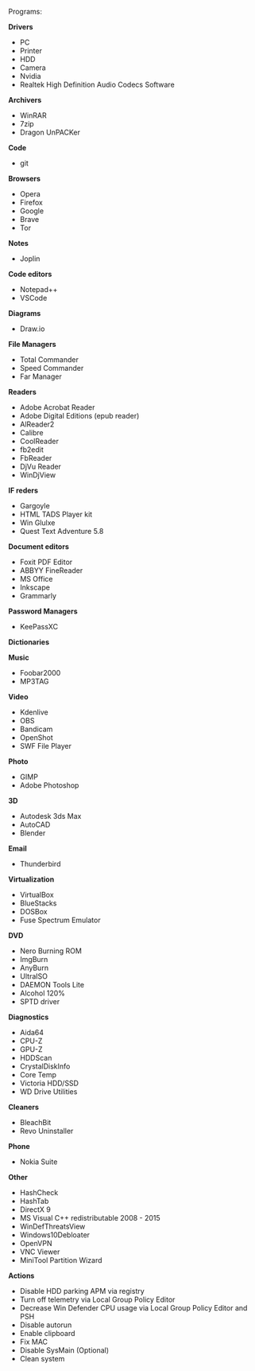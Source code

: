 Programs:

__Drivers__
* PC
* Printer
* HDD
* Camera
* Nvidia
* Realtek High Definition Audio Codecs Software

__Archivers__
* WinRAR
* 7zip
* Dragon UnPACKer

__Code__
* git

__Browsers__
* Opera
* Firefox
* Google
* Brave
* Tor

__Notes__
* Joplin

__Code editors__
* Notepad++
* VSCode

__Diagrams__
* Draw.io

__File Managers__
* Total Commander
* Speed Commander
* Far Manager

__Readers__
* Adobe Acrobat Reader
* Adobe Digital Editions (epub reader)
* AlReader2
* Calibre
* CoolReader
* fb2edit
* FbReader
* DjVu Reader
* WinDjView

__IF reders__
* Gargoyle
* HTML TADS Player kit
* Win Glulxe
* Quest Text Adventure 5.8

__Document editors__
* Foxit PDF Editor
* ABBYY FineReader
* MS Office
* Inkscape
* Grammarly

__Password Managers__
* KeePassXC

__Dictionaries__

__Music__
* Foobar2000
* MP3TAG

__Video__
* Kdenlive
* OBS
* Bandicam
* OpenShot
* SWF File Player

__Photo__
* GIMP
* Adobe Photoshop

__3D__
* Autodesk 3ds Max
* AutoCAD
* Blender

__Email__
* Thunderbird

__Virtualization__
* VirtualBox
* BlueStacks
* DOSBox
* Fuse Spectrum Emulator

__DVD__
* Nero Burning ROM
* ImgBurn
* AnyBurn
* UltraISO
* DAEMON Tools Lite
* Alcohol 120%
* SPTD driver

__Diagnostics__
* Aida64
* CPU-Z
* GPU-Z
* HDDScan
* CrystalDiskInfo
* Core Temp
* Victoria HDD/SSD
* WD Drive Utilities

__Cleaners__
* BleachBit
* Revo Uninstaller

__Phone__
* Nokia Suite

__Other__
* HashCheck
* HashTab
* DirectX 9
* MS Visual C++ redistributable 2008 - 2015
* WinDefThreatsView
* Windows10Debloater
* OpenVPN
* VNC Viewer
* MiniTool Partition Wizard

__Actions__
* Disable HDD parking APM via registry
* Turn off telemetry via Local Group Policy Editor
* Decrease Win Defender CPU usage via Local Group Policy Editor and PSH
* Disable autorun
* Enable clipboard
* Fix MAC
* Disable SysMain (Optional)
* Clean system
